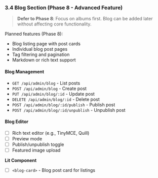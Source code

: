 ### 3.4 Blog Section (Phase 8 - Advanced Feature)

> **Defer to Phase 8**: Focus on albums first. Blog can be added later without affecting core functionality.

Planned features (Phase 8):

- Blog listing page with post cards
- Individual blog post pages
- Tag filtering and pagination
- Markdown or rich text support

#### Blog Management

- `GET /api/admin/blog` - List posts
- `POST /api/admin/blog` - Create post
- `PUT /api/admin/blog/:id` - Update post
- `DELETE /api/admin/blog/:id` - Delete post
- `POST /api/admin/blog/:id/publish` - Publish post
- `POST /api/admin/blog/:id/unpublish` - Unpublish post

#### Blog Editor

- [ ] Rich text editor (e.g., TinyMCE, Quill)
- [ ] Preview mode
- [ ] Publish/unpublish toggle
- [ ] Featured image upload

**Lit Component**

- [ ] `<blog-card>` - Blog post card for listings
